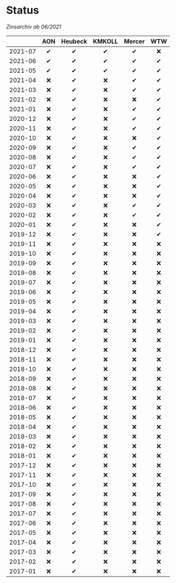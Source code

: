 # Status
_Zinsarchiv ab 06/2021_

&zwnj;  | AON      | Heubeck  | KMKOLL   | Mercer   | WTW      |
:------:|:--------:|:--------:|:--------:|:--------:|:--------:|
2021-07 | &#10004; | &#10004; | &#10004; | &#10004; | &#10060; |
2021-06 | &#10004; | &#10004; | &#10004; | &#10004; | &#10004; |
2021-05 | &#10004; | &#10004; | &#10004; | &#10004; | &#10004; |
2021-04 | &#10060; | &#10004; | &#10060; | &#10004; | &#10004; |
2021-03 | &#10060; | &#10004; | &#10060; | &#10004; | &#10004; |
2021-02 | &#10060; | &#10004; | &#10060; | &#10060; | &#10004; |
2021-01 | &#10060; | &#10004; | &#10060; | &#10004; | &#10004; |
2020-12 | &#10060; | &#10004; | &#10060; | &#10004; | &#10004; |
2020-11 | &#10060; | &#10004; | &#10060; | &#10004; | &#10004; |
2020-10 | &#10060; | &#10004; | &#10060; | &#10060; | &#10004; |
2020-09 | &#10060; | &#10004; | &#10060; | &#10004; | &#10004; |
2020-08 | &#10060; | &#10004; | &#10060; | &#10004; | &#10004; |
2020-07 | &#10060; | &#10004; | &#10060; | &#10004; | &#10004; |
2020-06 | &#10060; | &#10004; | &#10060; | &#10060; | &#10004; |
2020-05 | &#10060; | &#10004; | &#10060; | &#10060; | &#10004; |
2020-04 | &#10060; | &#10004; | &#10060; | &#10060; | &#10004; |
2020-03 | &#10060; | &#10004; | &#10060; | &#10004; | &#10004; |
2020-02 | &#10060; | &#10004; | &#10060; | &#10004; | &#10004; |
2020-01 | &#10060; | &#10004; | &#10060; | &#10060; | &#10004; |
2019-12 | &#10060; | &#10004; | &#10060; | &#10060; | &#10004; |
2019-11 | &#10060; | &#10004; | &#10060; | &#10060; | &#10060; |
2019-10 | &#10060; | &#10004; | &#10060; | &#10060; | &#10060; |
2019-09 | &#10060; | &#10004; | &#10060; | &#10060; | &#10060; |
2019-08 | &#10060; | &#10004; | &#10060; | &#10060; | &#10060; |
2019-07 | &#10060; | &#10004; | &#10060; | &#10060; | &#10060; |
2019-06 | &#10060; | &#10004; | &#10060; | &#10060; | &#10060; |
2019-05 | &#10060; | &#10004; | &#10060; | &#10060; | &#10060; |
2019-04 | &#10060; | &#10004; | &#10060; | &#10060; | &#10060; |
2019-03 | &#10060; | &#10004; | &#10060; | &#10060; | &#10060; |
2019-02 | &#10060; | &#10004; | &#10060; | &#10060; | &#10060; |
2019-01 | &#10060; | &#10004; | &#10060; | &#10060; | &#10060; |
2018-12 | &#10060; | &#10004; | &#10060; | &#10060; | &#10060; |
2018-11 | &#10060; | &#10004; | &#10060; | &#10060; | &#10060; |
2018-10 | &#10060; | &#10004; | &#10060; | &#10060; | &#10060; |
2018-09 | &#10060; | &#10004; | &#10060; | &#10060; | &#10060; |
2018-08 | &#10060; | &#10004; | &#10060; | &#10060; | &#10060; |
2018-07 | &#10060; | &#10004; | &#10060; | &#10060; | &#10060; |
2018-06 | &#10060; | &#10004; | &#10060; | &#10060; | &#10060; |
2018-05 | &#10060; | &#10004; | &#10060; | &#10060; | &#10060; |
2018-04 | &#10060; | &#10004; | &#10060; | &#10060; | &#10060; |
2018-03 | &#10060; | &#10004; | &#10060; | &#10060; | &#10060; |
2018-02 | &#10060; | &#10004; | &#10060; | &#10060; | &#10060; |
2018-01 | &#10060; | &#10004; | &#10060; | &#10060; | &#10060; |
2017-12 | &#10060; | &#10004; | &#10060; | &#10060; | &#10060; |
2017-11 | &#10060; | &#10004; | &#10060; | &#10060; | &#10060; |
2017-10 | &#10060; | &#10004; | &#10060; | &#10060; | &#10060; |
2017-09 | &#10060; | &#10004; | &#10060; | &#10060; | &#10060; |
2017-08 | &#10060; | &#10004; | &#10060; | &#10060; | &#10060; |
2017-07 | &#10060; | &#10004; | &#10060; | &#10060; | &#10060; |
2017-06 | &#10060; | &#10004; | &#10060; | &#10060; | &#10060; |
2017-05 | &#10060; | &#10004; | &#10060; | &#10060; | &#10060; |
2017-04 | &#10060; | &#10004; | &#10060; | &#10060; | &#10060; |
2017-03 | &#10060; | &#10004; | &#10060; | &#10060; | &#10060; |
2017-02 | &#10060; | &#10004; | &#10060; | &#10060; | &#10060; |
2017-01 | &#10060; | &#10004; | &#10060; | &#10060; | &#10060; |
